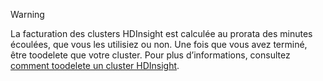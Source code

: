 

> [!WARNING]
> La facturation des clusters HDInsight est calculée au prorata des minutes écoulées, que vous les utilisiez ou non. Une fois que vous avez terminé, être toodelete que votre cluster. Pour plus d’informations, consultez [comment toodelete un cluster HDInsight](../articles/hdinsight/hdinsight-delete-cluster.md).
> 
> 

